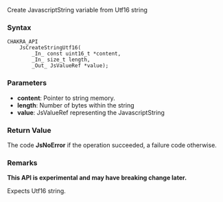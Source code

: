 Create JavascriptString variable from Utf16 string
### Syntax 
```
CHAKRA_API
    JsCreateStringUtf16(
        _In_ const uint16_t *content,
        _In_ size_t length,
        _Out_ JsValueRef *value);
```
### Parameters 
* __content__: Pointer to string memory.
* __length__: Number of bytes within the string
* __value__: JsValueRef representing the JavascriptString

### Return Value 
The code **JsNoError** if the operation succeeded, a failure code otherwise.

### Remarks 
**This API is experimental and may have breaking change later.** 

Expects Utf16 string.
